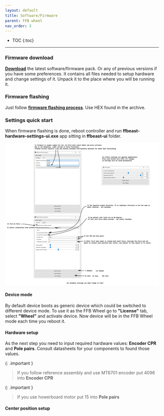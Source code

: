 ```yaml
---
layout: default
title: Software/Firmware
parent: FFB wheel
nav_order: 3
---
```


- TOC
{:toc}

---

### Firmware download
[**Download**](downloads.html) the latest software/firmware pack.
Or any of previous versions if you have some preferences.
It contains all files needed to setup hardware and change settings of it. 
Unpack it to the place where you will be running it. 

### Firmware flashing

Just follow [**firmware flashing process**](software_firmware_flashing.html). Use HEX found in the archive.
 
### Settings quick start

When firmware flashing is done, reboot controller and run **ffbeast-hardware-settings-ui.exe** 
app sitting in **ffbeast-ui** folder.

[<img src="../../assets/images/wheel_manual_en.jpg" width="736">](../../assets/images/wheel_manual_en.jpg)


#### Device mode
By default device boots as generic device which could be switched to different device mode. To use it as the FFB Wheel 
go to **"License"** tab, select **"Wheel"** and activate device. 
Now device will be in the FFB Wheel mode each time you reboot it.  

#### Hardware setup
As the next step you need to input required hardware values: **Encoder CPR** and **Pole pairs**. 
Consult datasheets for your components to found those values.

{: .important }
> If you follow reference assembly and use MT6701 encoder put 4096 into **Encoder CPR** 

{: .important }
> If you use howerboard motor put 15 into **Pole pairs**

#### Center position setup  
 